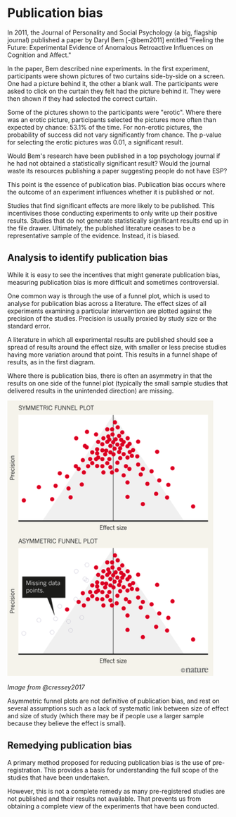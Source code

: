 # Publication bias

In 2011, the Journal of Personality and Social Psychology (a big, flagship journal) published a paper by Daryl Bem [-@bem2011] entitled "Feeling the Future: Experimental Evidence of Anomalous Retroactive Influences on Cognition and Affect."

In the paper, Bem described nine experiments. In the first experiment, participants were shown pictures of two curtains side-by-side on a screen. One had a picture behind it, the other a blank wall. The participants were asked to click on the curtain they felt had the picture behind it. They were then shown if they had selected the correct curtain.

Some of the pictures shown to the participants were "erotic". Where there was an erotic picture, participants selected the pictures more often than expected by chance: 53.1% of the time. For non-erotic pictures, the probability of success did not vary significantly from chance. The p-value for selecting the erotic pictures was 0.01, a significant result.

Would Bem's research have been published in a top psychology journal if he had not obtained a statistically significant result? Would the journal waste its resources publishing a paper suggesting people do not have ESP?

This point is the essence of publication bias. Publication bias occurs where the outcome of an experiment influences whether it is published or not.

Studies that find significant effects are more likely to be published. This incentivises those conducting experiments to only write up their positive results. Studies that do not generate statistically significant results end up in the file drawer. Ultimately, the published literature ceases to be a representative sample of the evidence. Instead, it is biased.

## Analysis to identify publication bias

While it is easy to see the incentives that might generate publication bias, measuring publication bias is more difficult and sometimes controversial.

One common way is through the use of a funnel plot, which is used to analyse for publication bias across a literature. The effect sizes of all experiments examining a particular intervention are plotted against the precision of the studies. Precision is usually proxied by study size or the standard error.

A literature in which all experimental results are published should see a spread of results around the effect size, with smaller or less precise studies having more variation around that point. This results in a funnel shape of results, as in the first diagram.

Where there is publication bias, there is often an asymmetry in that the results on one side of the funnel plot (typically the small sample studies that delivered results in the unintended direction) are missing.

![](img/funnel-plot.png)

*Image from @cressey2017*

Asymmetric funnel plots are not definitive of publication bias, and rest on several assumptions such as a lack of systematic link between size of effect and size of study (which there may be if people use a larger sample because they believe the effect is small).

## Remedying publication bias

A primary method proposed for reducing publication bias is the use of pre-registration. This provides a basis for understanding the full scope of the studies that have been undertaken.

However, this is not a complete remedy as many pre-registered studies are not published and their results not available. That prevents us from obtaining a complete view of the experiments that have been conducted.
